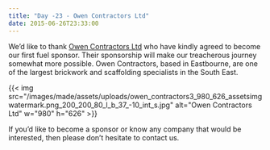 ```yaml
---
title: "Day -23 - Owen Contractors Ltd"
date: 2015-06-26T23:33:00
---
```


We’d like to thank <a href="http://www.owencontractorsltd.co.uk/" title="Owen Contractors Ltd" target="_blank">Owen Contractors Ltd</a> who have kindly agreed to become our first fuel sponsor. Their sponsorship will make our treacherous journey somewhat more possible. Owen Contractors, based in Eastbourne, are one of the largest brickwork and scaffolding specialists in the South East.

{{< img src="/images/made/assets/uploads/owen_contractors3_980_626_assetsimgwatermark.png_200_200_80_l_b_37_-10_int_s.jpg" alt="Owen Contractors Ltd" w="980" h="626" >}}

If you’d like to become a sponsor or know any company that would be interested, then please don’t hesitate to contact us.